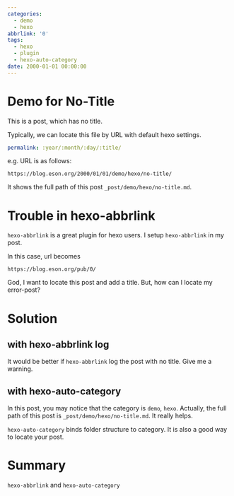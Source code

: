 ```yaml
---
categories:
  - demo
  - hexo
abbrlink: '0'
tags:
  - hexo
  - plugin
  - hexo-auto-category
date: 2000-01-01 00:00:00
---
```



# Demo for No-Title


This is a post, which has no title.


Typically, we can locate this file by URL with default hexo settings.

```yml
permalink: :year/:month/:day/:title/
```

e.g. URL is as follows:
```
https://blog.eson.org/2000/01/01/demo/hexo/no-title/
```
It shows the full path of this post `_post/demo/hexo/no-title.md`.

# Trouble in hexo-abbrlink

`hexo-abbrlink` is a great plugin for hexo users. I setup `hexo-abbrlink` in my post.

In this case, url becomes
```
https://blog.eson.org/pub/0/
```

God, I want to locate this post and add a title. But, how can I locate my error-post?

# Solution

## with hexo-abbrlink log

It would be better if `hexo-abbrlink` log the post with no title. Give me a warning.

## with hexo-auto-category

In this post, you may notice that the category is `demo`, `hexo`.
Actually, the full path of this post is `_post/demo/hexo/no-title.md`. It really helps.

`hexo-auto-category` binds folder structure to category. It is also a good way to locate your post.


# Summary

`hexo-abbrlink` and `hexo-auto-category`
